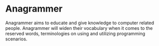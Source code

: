 # Anagrammer
Anagrammer aims to educate and give knowledge to computer related people. Anagrammer will widen their vocabulary when it comes to the reserved words, terminologies on using and utilizing programming scenarios.
